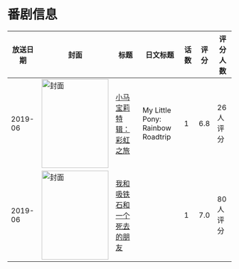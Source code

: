 # 番剧信息

|放送日期|封面|标题|日文标题|话数|评分|评分人数|
|---|---|---|---|---|---|---|
|2019-06|<img src="//lain.bgm.tv/pic/cover/c/72/b6/286087_683Z7.jpg" alt="封面" style="width:150px;height:200px;object-fit:cover;">|[小马宝莉特辑：彩虹之旅](https://bangumi.tv/subject/286087)|My Little Pony: Rainbow Roadtrip|1|6.8|26人评分|
|2019-06|<img src="//lain.bgm.tv/pic/cover/c/58/8b/295009_iPzri.jpg" alt="封面" style="width:150px;height:200px;object-fit:cover;">|[我和吸铁石和一个死去的朋友](https://bangumi.tv/subject/295009)||1|7.0|80人评分|

